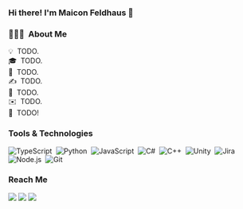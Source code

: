 ### Hi there! I'm Maicon Feldhaus 👋

<!--
**feldhaus/feldhaus** is a ✨ _special_ ✨ repository because its `README.md` (this file) appears on your GitHub profile.

Here are some ideas to get you started:

- 🔭 I’m currently working on ...
- 🌱 I’m currently learning ...
- 👯 I’m looking to collaborate on ...
- 🤔 I’m looking for help with ...
- 💬 Ask me about ...
- 📫 How to reach me: ...
- 😄 Pronouns: ...
- ⚡ Fun fact: ...
-->

### 👨🏻‍💻 &nbsp;About Me

💡 &nbsp;TODO.\
🎓 &nbsp;TODO.\
🌱 &nbsp;TODO.\
✍️ &nbsp;TODO.\
💬 &nbsp;TODO.\
✉️ &nbsp;TODO.\
📄 &nbsp;TODO!

### Tools & Technologies

![TypeScript](https://img.shields.io/badge/-TypeScript-333?&logo=TypeScript&logoColor=007ACC)&nbsp;
![Python](https://img.shields.io/badge/-Python-333?&logo=python)&nbsp;
![JavaScript](https://img.shields.io/badge/-JavaScript-333?&logo=JavaScript&logoColor=ddc508)&nbsp;
![C#](https://img.shields.io/badge/-C%23-333?&logo=C-sharp&logoColor=239120)&nbsp;
![C++](https://img.shields.io/badge/-C++-333?&logo=c%2b%2b&logoColor=00599C)&nbsp;
![Unity](https://img.shields.io/badge/-Unity-333?&logo=Unity&logoColor=ffffff)&nbsp;
![Jira](https://img.shields.io/badge/-Jira-333?&logo=Jira-Software&logoColor=0052CC)&nbsp;
![Node.js](https://img.shields.io/badge/-Node.js-333?&logo=node.js)&nbsp;
![Git](https://img.shields.io/badge/-Git-333?style=flat&logo=git)&nbsp;

### Reach Me

<p id="socialIcons" align="left">
    <a href="https://linkedin.com/in/maiconfeldhaus" alt="LinkedIn">
        <img src="https://img.shields.io/badge/-LinkedIn-blue?style=flat-square&logo=linkedin" /></a>
    <a href="https://twitter.com/maiconfeldhaus/" alt="HackerRank">
        <img src="https://img.shields.io/badge/-Twitter-3a424f?style=flat-square&logo=twitter" /></a>
    <a href="https://www.instagram.com/maiconfeldhaus/" alt="Instagram">
        <img src="https://img.shields.io/badge/-Instagram-E4405F?style=flat-square&logo=instagram&logoColor=white" /></a>
</p>
